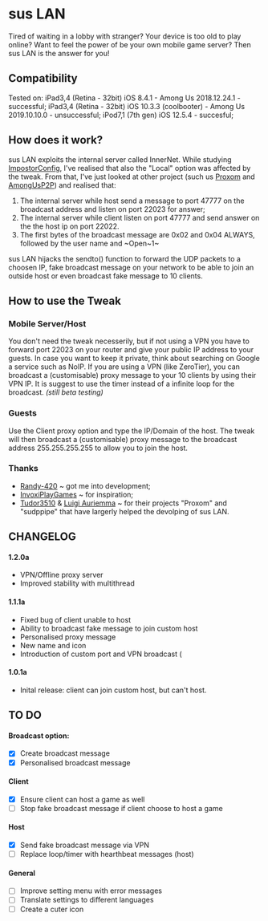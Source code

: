 # sus LAN
Tired of waiting in a lobby with stranger? Your device is too old to play online? Want to feel the power of be your own mobile game server? Then sus LAN is the answer for you!

## Compatibility
Tested on:
iPad3,4 (Retina - 32bit) iOS 8.4.1 - Among Us 2018.12.24.1 - successful;
iPad3,4 (Retina - 32bit) iOS 10.3.3 (coolbooter) - Among Us 2019.10.10.0 - unsuccessful;
iPod7,1 (7th gen) iOS 12.5.4 - succesful;

 
## How does it work?
sus LAN exploits the internal server called InnerNet.
While studying [ImpostorConfig](https://github.com/enbyautumn/ImpostorConfig), I've realised that also the "Local" option was affected by the tweak. From that, I've just looked at other project (such us [Proxom](https://github.com/Tudor3510/AndroidProxom) and [AmongUsP2P](https://github.com/InvoxiPlayGames/AmongUsP2P)) and realised that:
1. The internal server while host send a message to port 47777 on the broadcast address and listen on port 22023 for answer;
2. The internal server while client listen on port 47777 and send answer on the the host ip on port 22022.
3. The first bytes of the broadcast message are 0x02 and 0x04 ALWAYS, followed by the user name and ~Open~1~

sus LAN hijacks the sendto() function to forward the UDP packets to a choosen IP, fake broadcast message on your network to be able to join an outside host or even broadcast fake message to 10 clients.

## How to use the Tweak
### Mobile Server/Host
You don't need the tweak necesserily, but if not using a VPN you have to forward port 22023 on your router and give your public IP address to your guests. In case you want to keep it private, think about searching on Google a service such as NoIP.
If you are using a VPN (like ZeroTier), you can broadcast a (customisable) proxy message to your 10 clients by using their VPN IP. It is suggest to use the timer instead of a infinite loop for the broadcast. *(still beta testing)*

### Guests
 Use the Client proxy option and type the IP/Domain of the host. The tweak will then broadcast a (customisable) proxy message to the broadcast address 255.255.255.255 to allow you to join the host.
 
 ### Thanks
* [Randy-420](https://github.com/Randy-420/) ~ got me into development;
* [InvoxiPlayGames](https://github.com/InvoxiPlayGames/) ~ for inspiration;
* [Tudor3510](https://github.com/Tudor3510/) & [Luigi Auriemma](https://aluigi.altervista.org/mytoolz.htm) ~ for their projects "Proxom" and "sudppipe" that have largerly helped the devolping of sus LAN.

## CHANGELOG
#### 1.2.0a
- VPN/Offline proxy server
- Improved stability with multithread

#### 1.1.1a
- Fixed bug of client unable to host
- Ability to broadcast fake message to join custom host
- Personalised proxy message
- New name and icon
- Introduction of custom port and VPN broadcast (

#### 1.0.1a
- Inital release: client can join custom host, but can't host.
 
## TO DO
#### Broadcast option:
- [x] Create broadcast message
- [x] Personalised broadcast message
#### Client
- [x] Ensure client can host a game as well
- [ ] Stop fake broadcast message if client choose to host a game
#### Host
- [x] Send fake broadcast message via VPN
- [ ] Replace loop/timer with hearthbeat messages (host)
#### General
- [ ] Improve setting menu with error messages
- [ ] Translate settings to different languages
- [ ] Create a cuter icon
